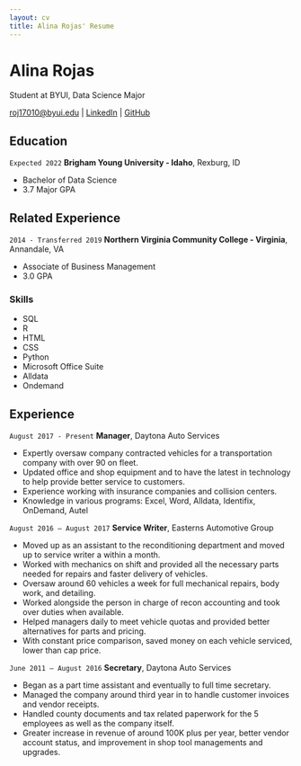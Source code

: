 ```yaml
---
layout: cv
title: Alina Rojas' Resume
---
```

# Alina Rojas
Student at BYUI, Data Science Major

<div id="webaddress">
<a href="roj17010@byui.edu">roj17010@byui.edu</a>
| <a href="https://www.linkedin.com/in/alina-rojas-803097179/">LinkedIn</a>
| <a href="https://github.com/thatdarls">GitHub</a>
</div>

<!-- https://www.monique.tech/the-art-of-markdown -->

## Education

`Expected 2022`
__Brigham Young University - Idaho__, Rexburg, ID
- Bachelor of Data Science
- 3.7 Major GPA

## Related Experience
`2014 - Transferred 2019`
__Northern Virginia Community College - Virginia__, Annandale, VA
- Associate of Business Management
- 3.0 GPA

### Skills


- SQL
- R
- HTML
- CSS
- Python
- Microsoft Office Suite
- Alldata
- Ondemand

## Experience
`August 2017 - Present`
__Manager__, Daytona Auto Services
-	Expertly oversaw company contracted vehicles for a transportation company with over 90 on fleet.
-	Updated office and shop equipment and to have the latest in technology to help provide better service to customers.
-	Experience working with insurance companies and collision centers.
-	Knowledge in various programs: Excel, Word, Alldata, Identifix, OnDemand, Autel

`August 2016 – August 2017`
__Service Writer__, Easterns Automotive Group
- Moved up as an assistant to the reconditioning department and moved up to service writer a within a month.
-	Worked with mechanics on shift and provided all the necessary parts needed for repairs and faster delivery of vehicles.
-	Oversaw around 60 vehicles a week for full mechanical repairs, body work, and detailing.
-	Worked alongside the person in charge of recon accounting and took over duties when available.
-	Helped managers daily to meet vehicle quotas and provided better alternatives for parts and pricing.
-	With constant price comparison, saved money on each vehicle serviced, lower than cap price.

`June 2011 – August 2016`
__Secretary__, Daytona Auto Services
-	Began as a part time assistant and eventually to full time secretary.
-	Managed the company around third year in to handle customer invoices and vendor receipts.
-	Handled county documents and tax related paperwork for the 5 employees as well as the company itself.
-	Greater increase in revenue of around 100K plus per year, better vendor account status, and improvement in shop tool managements and upgrades.

<!-- ### Footer

Last updated: May 2013 -->
